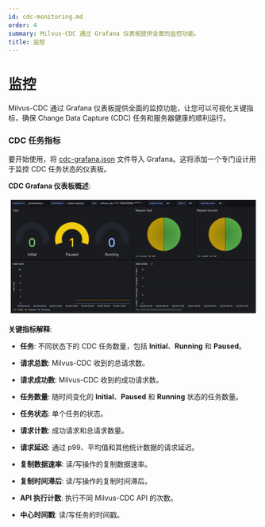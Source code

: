 ```yaml
---
id: cdc-monitoring.md
order: 4
summary: Milvus-CDC 通过 Grafana 仪表板提供全面的监控功能。
title: 监控
---
```


# 监控

Milvus-CDC 通过 Grafana 仪表板提供全面的监控功能，让您可以可视化关键指标，确保 Change Data Capture (CDC) 任务和服务器健康的顺利运行。

### CDC 任务指标

要开始使用，将 [cdc-grafana.json](https://github.com/zilliztech/milvus-cdc/blob/main/server/configs/cdc-grafana.json) 文件导入 Grafana。这将添加一个专门设计用于监控 CDC 任务状态的仪表板。

__CDC Grafana 仪表板概述__:

![milvus-cdc-dashboard](../../../../../assets/milvus-cdc-dashboard.png)

__关键指标解释__:

- __任务__: 不同状态下的 CDC 任务数量，包括 __Initial__、__Running__ 和 __Paused__。

- __请求总数__: Milvus-CDC 收到的总请求数。

- __请求成功数__: Milvus-CDC 收到的成功请求数。

- __任务数量__: 随时间变化的 __Initial__、__Paused__ 和 __Running__ 状态的任务数量。

- __任务状态__: 单个任务的状态。

- __请求计数__: 成功请求和总请求数量。

- __请求延迟__: 通过 p99、平均值和其他统计数据的请求延迟。

- __复制数据速率__: 读/写操作的复制数据速率。

- __复制时间滞后__: 读/写操作的复制时间滞后。

- __API 执行计数__: 执行不同 Milvus-CDC API 的次数。

- __中心时间戳__: 读/写任务的时间戳。

